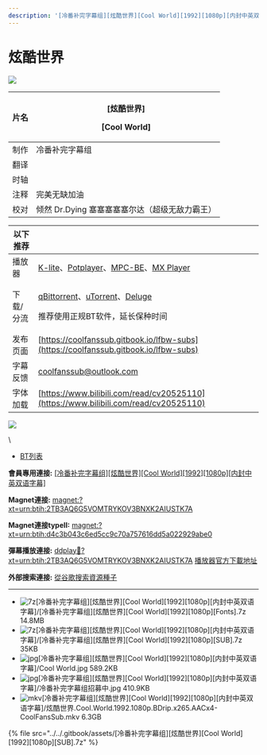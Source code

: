 ```yaml
---
description: '[冷番补完字幕组][炫酷世界][Cool World][1992][1080p][内封中英双语字幕]'
---
```


# 炫酷世界

![](https://img.gejiba.com/images/87829831b501266cae682a28140a60d8.jpg)

| 片名 | <p>[炫酷世界]</p><p>[Cool World]</p> |
| -- | -------------------------------- |
| 制作 | 冷番补完字幕组                          |
| 翻译 |                                  |
| 时轴 |                                  |
| 注释 | 完美无缺加油                           |
| 校对 | 倾然 Dr.Dying 塞塞塞塞塞尔达（超级无敌力霸王）     |

&#x20;

| 以下推荐  |                                                                                                                                                                                                                                              |
| ----- | -------------------------------------------------------------------------------------------------------------------------------------------------------------------------------------------------------------------------------------------- |
| 播放器   | [K-lite](https://codecguide.com/download\_kl.htm)、[Potplayer](https://potplayer.daum.net/)、[MPC-BE](https://sourceforge.net/projects/mpcbe/)、[MX Player](https://www.lanzoui.com/b688551)                                                    |
| 下载/分流 | <p><a href="https://github.com/c0re100/qBittorrent-Enhanced-Edition/releases">qBittorrent</a>、<a href="https://hungryxhz.lanzouu.com/iUAtd058gd4h">uTorrent</a>、<a href="https://deluge-torrent.org/">Deluge</a></p><p>推荐使用正规BT软件，延长保种时间</p> |
| 发布页面  | [https://coolfanssub.gitbook.io/lfbw-subs](https://coolfanssub.gitbook.io/lfbw-subs)                                                                                                                                                         |
| 字幕反馈  | coolfanssub@outlook.com                                                                                                                                                                                                                      |
| 字体加载  | [https://www.bilibili.com/read/cv20525110](https://www.bilibili.com/read/cv20525110)                                                                                                                                                         |

&#x20;

![](https://img.gejiba.com/images/978071a1a11bf17e9f995c7a73e90c02.jpg)

&#x20;

&#x20;

\


* [BT列表](https://share.dmhy.org/topics/view/639198\_Cool\_World\_1992\_1080p.html#tabs-1)

**會員專用連接:** [\[冷番补完字幕组\]\[炫酷世界\]\[Cool World\]\[1992\]\[1080p\]\[内封中英双语字幕\]](https://dl.dmhy.org/2023/05/03/d4c3b043c6ed5cc9c70a757616dd5a022929abe0.torrent)

**Magnet連接:** [magnet:?xt=urn:btih:2TB3AQ6G5VOMTRYKOV3BNXK2AIUSTK7A](https://magnet/?xt=urn:btih:2TB3AQ6G5VOMTRYKOV3BNXK2AIUSTK7A\&dn=\&tr=http%3A%2F%2F104.143.10.186%3A8000%2Fannounce\&tr=udp%3A%2F%2F104.143.10.186%3A8000%2Fannounce\&tr=http%3A%2F%2Ftracker.openbittorrent.com%3A80%2Fannounce\&tr=http%3A%2F%2Ftracker3.itzmx.com%3A6961%2Fannounce\&tr=http%3A%2F%2Ftracker4.itzmx.com%3A2710%2Fannounce\&tr=http%3A%2F%2Ftracker.publicbt.com%3A80%2Fannounce\&tr=http%3A%2F%2Ftracker.prq.to%2Fannounce\&tr=http%3A%2F%2Fopen.acgtracker.com%3A1096%2Fannounce\&tr=https%3A%2F%2Ft-115.rhcloud.com%2Fonly\_for\_ylbud\&tr=http%3A%2F%2Ftracker1.itzmx.com%3A8080%2Fannounce\&tr=http%3A%2F%2Ftracker2.itzmx.com%3A6961%2Fannounce\&tr=udp%3A%2F%2Ftracker1.itzmx.com%3A8080%2Fannounce\&tr=udp%3A%2F%2Ftracker2.itzmx.com%3A6961%2Fannounce\&tr=udp%3A%2F%2Ftracker3.itzmx.com%3A6961%2Fannounce\&tr=udp%3A%2F%2Ftracker4.itzmx.com%3A2710%2Fannounce\&tr=http%3A%2F%2Fnyaa.tracker.wf%3A7777%2Fannounce)

**Magnet連接typeII:** [magnet:?xt=urn:btih:d4c3b043c6ed5cc9c70a757616dd5a022929abe0](https://magnet/?xt=urn:btih:d4c3b043c6ed5cc9c70a757616dd5a022929abe0)

**彈幕播放連接:** [ddplay:magnet:?xt=urn:btih:2TB3AQ6G5VOMTRYKOV3BNXK2AIUSTK7A](ddplay:magnet:?xt=urn:btih:2TB3AQ6G5VOMTRYKOV3BNXK2AIUSTK7A\&dn=\&tr=http%3A%2F%2F104.143.10.186%3A8000%2Fannounce\&tr=udp%3A%2F%2F104.143.10.186%3A8000%2Fannounce\&tr=http%3A%2F%2Ftracker.openbittorrent.com%3A80%2Fannounce\&tr=http%3A%2F%2Ftracker3.itzmx.com%3A6961%2Fannounce\&tr=http%3A%2F%2Ftracker4.itzmx.com%3A2710%2Fannounce\&tr=http%3A%2F%2Ftracker.publicbt.com%3A80%2Fannounce\&tr=http%3A%2F%2Ftracker.prq.to%2Fannounce\&tr=http%3A%2F%2Fopen.acgtracker.com%3A1096%2Fannounce\&tr=https%3A%2F%2Ft-115.rhcloud.com%2Fonly\_for\_ylbud\&tr=http%3A%2F%2Ftracker1.itzmx.com%3A8080%2Fannounce\&tr=http%3A%2F%2Ftracker2.itzmx.com%3A6961%2Fannounce\&tr=udp%3A%2F%2Ftracker1.itzmx.com%3A8080%2Fannounce\&tr=udp%3A%2F%2Ftracker2.itzmx.com%3A6961%2Fannounce\&tr=udp%3A%2F%2Ftracker3.itzmx.com%3A6961%2Fannounce\&tr=udp%3A%2F%2Ftracker4.itzmx.com%3A2710%2Fannounce\&tr=http%3A%2F%2Fnyaa.tracker.wf%3A7777%2Fannounce) [播放器官方下載地址](http://www.dandanplay.com/?from=dmhy)

**外部搜索連接:** [從谷歌搜索資源種子](https://www.google.com/search?oe=utf-8\&q=d4c3b043c6ed5cc9c70a757616dd5a022929abe0)

***

* ![7z](https://share.dmhy.org/images/icon/7z.gif)\[冷番补完字幕组]\[炫酷世界]\[Cool World]\[1992]\[1080p]\[内封中英双语字幕]/\[冷番补完字幕组]\[炫酷世界]\[Cool World]\[1992]\[1080p]\[Fonts].7z 14.8MB
* ![7z](https://share.dmhy.org/images/icon/7z.gif)\[冷番补完字幕组]\[炫酷世界]\[Cool World]\[1992]\[1080p]\[内封中英双语字幕]/\[冷番补完字幕组]\[炫酷世界]\[Cool World]\[1992]\[1080p]\[SUB].7z 35KB
* ![jpg](https://share.dmhy.org/images/icon/jpg.gif)\[冷番补完字幕组]\[炫酷世界]\[Cool World]\[1992]\[1080p]\[内封中英双语字幕]/Cool World.jpg 589.2KB
* ![jpg](https://share.dmhy.org/images/icon/jpg.gif)\[冷番补完字幕组]\[炫酷世界]\[Cool World]\[1992]\[1080p]\[内封中英双语字幕]/冷番补完字幕组招募中.jpg 410.9KB
* ![mkv](https://share.dmhy.org/images/icon/mkv.gif)\[冷番补完字幕组]\[炫酷世界]\[Cool World]\[1992]\[1080p]\[内封中英双语字幕]/炫酷世界.Cool.World.1992.1080p.BDrip.x265.AACx4-CoolFansSub.mkv 6.3GB

{% file src="../../.gitbook/assets/[冷番补完字幕组][炫酷世界][Cool World][1992][1080p][SUB].7z" %}

